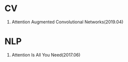 # CV

1. Attention Augmented Convolutional Networks(2019.04)





# NLP

1. Attention Is All You Need(2017.06)